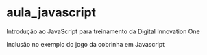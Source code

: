 # aula_javascript
Introdução ao JavaScript para treinamento da Digital Innovation One

Inclusão no exemplo do jogo da cobrinha em Javascript
